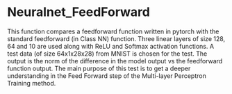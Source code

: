 # Neuralnet_FeedForward

This function compares a feedforward function written in pytorch with the standard feedforward (in Class NN) function. 
Three linear layers of size 128, 64 and 10 are used along with ReLU and Softmax activation functions.
A test data (of size 64x1x28x28) from MNIST is chosen for the test.
The output is the norm of the difference in the model output vs the feedforward function output.
The main purpose of this test is to get a deeper understanding in the Feed Forward step of the Multi-layer Perceptron Training method.
